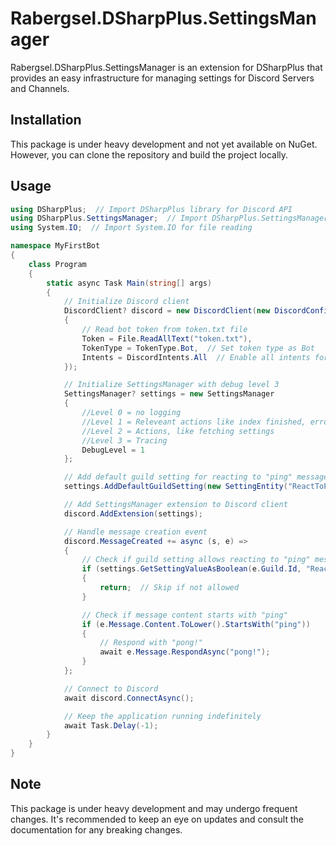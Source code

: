 # Rabergsel.DSharpPlus.SettingsManager

Rabergsel.DSharpPlus.SettingsManager is an extension for DSharpPlus that provides an easy infrastructure for managing settings for Discord Servers and Channels.

## Installation

This package is under heavy development and not yet available on NuGet. However, you can clone the repository and build the project locally.

## Usage

```csharp
using DSharpPlus;  // Import DSharpPlus library for Discord API
using DSharpPlus.SettingsManager;  // Import DSharpPlus.SettingsManager library for managing settings
using System.IO;  // Import System.IO for file reading

namespace MyFirstBot
{
    class Program
    {
        static async Task Main(string[] args)
        {
            // Initialize Discord client
            DiscordClient? discord = new DiscordClient(new DiscordConfiguration()
            {
                // Read bot token from token.txt file
                Token = File.ReadAllText("token.txt"),
                TokenType = TokenType.Bot,  // Set token type as Bot
                Intents = DiscordIntents.All  // Enable all intents for the bot
            });

            // Initialize SettingsManager with debug level 3
            SettingsManager? settings = new SettingsManager
            {
                //Level 0 = no logging
                //Level 1 = Releveant actions like index finished, errors or crashed
                //Level 2 = Actions, like fetching settings
                //Level 3 = Tracing
                DebugLevel = 1
            };

            // Add default guild setting for reacting to "ping" message
            settings.AddDefaultGuildSetting(new SettingEntity("ReactToPing", false.ToString(), "If set to yes, the bot will react to a \"ping\" message", false));

            // Add SettingsManager extension to Discord client
            discord.AddExtension(settings);

            // Handle message creation event
            discord.MessageCreated += async (s, e) =>
            {
                // Check if guild setting allows reacting to "ping" message
                if (settings.GetSettingValueAsBoolean(e.Guild.Id, "ReactToPing", false))
                {
                    return;  // Skip if not allowed
                }

                // Check if message content starts with "ping"
                if (e.Message.Content.ToLower().StartsWith("ping"))
                {
                    // Respond with "pong!"
                    await e.Message.RespondAsync("pong!");
                }
            };

            // Connect to Discord
            await discord.ConnectAsync();

            // Keep the application running indefinitely
            await Task.Delay(-1);
        }
    }
}
```


## Note

This package is under heavy development and may undergo frequent changes. It's recommended to keep an eye on updates and consult the documentation for any breaking changes.

